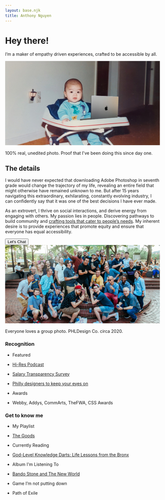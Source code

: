```yaml
---
layout: base.njk
title: Anthony Nguyen
---
```


<div class="row content-block">
    <div class="col-xs-12">
        <h1 class="page-header">Hey there!</h1>
        <p class="subtitle">I’m a maker of empathy driven experiences, crafted to be accessible by all.</p>
    </div>
</div>

<div class="row content-block">
    <div class="col-xs-12 col-lg-10">
        <img src="/static/img/bio/baby_pic.jpg" class="img-responsive" alt="A picture of me as a child in a walker with a macbook pro, it is 100% not edited.">
        <p class="caption">
            100% real, unedited photo. Proof that I've been doing this since day one.
        </p>
    </div>
</div>

<div class="row content-block">
    <div class="col-xs-12 col-md-10">
        <h2 class="section-header">
            The details
        </h2>
        <p class="body-copy-sm">
            I would have never expected that downloading Adobe Photoshop in seventh grade would change the trajectory of my life, revealing an entire field that might otherwise have remained unknown to me. But after 15 years navigating this extraordinary, exhilarating, constantly evolving industry, I can confidently say that it was one of the best decisions I have ever made.
        </p>
        <p class="body-copy-sm">
            As an extrovert, I thrive on social interactions, and derive energy from engaging with others. My passion lies in people. Discovering pathways to build community and <a href="">crafting tools that cater to people’s needs</a>. My inherent desire is to provide experiences that promote equity and ensure that everyone has equal accessibility.
        </p>
        <a class="no-fx" href="test"><button class="btn">Let's Chat <span class="icon right-arrow"></span></button></a>
    </div>
</div>

<div class="row content-block">
    <div class="col-xs-12 col-lg-10">
        <img src="/static/img/bio/phldesign_group.jpg" class="img-responsive" alt="Group photo from a summer meet-up with PHLDesign">
        <p class="caption">
            Everyone loves a group photo. PHLDesign Co. circa 2020.
        </p>
    </div>
</div>

<div class="row content-block">
    <div class="col-xs-12">
        <h3 class="section-header">Recognition</h2>
        </div>
        <div class="col-xs-12 col-md-6 list-icon-animate">
            <div class="icon pen-nib"></div>
            <ul class="list-with-icon">
                <li><p class="body-copy-sm-bold">Featured</p></li>
                <li><p class="body-copy-sm"><a href="#">Hi-Res Podcast</a></p></li>
                <li><p class="body-copy-sm"><a href="#">Salary Transparency Survey</a></p></li>
                <li><p class="body-copy-sm"><a href="#">Philly designers to keep your eyes on</a></p></li>
            </ul>
        </div>
        <div class="col-xs-12 col-md-6 list-icon-animate">
            <div class="icon trophy"></div>
            <ul class="list-with-icon">
                <li><p class="body-copy-sm-bold">Awards</p></li>
                <li><p class="body-copy-sm">Webby, Addys, CommArts, TheFWA, CSS Awards</p></li>
            </ul>
        </div>
    </div>

<div class="row content-block">
    <div class="col-xs-12">
        <h3 class="section-header">Get to know me</h2>
        </div>
        <div class="col-xs-12">
        <div class="row">
            <div class="col-xs-12 col-md-6 list-icon-animate">
                <div class="icon headphones"></div>
                <ul class="list-with-icon">
                    <li><p class="body-copy-sm-bold">My Playlist</p></li>
                    <li><p class="body-copy-sm"><a href="https://open.spotify.com/playlist/3b5wLWhMAreXTNhLWv4enM?si=3fa9c31839304cbe" target="_blank">The Goods</a></p></li>
                </ul>
            </div>
            <div class="col-xs-12 col-md-6 list-icon-animate">
                <div class="icon book"></div>
                <ul class="list-with-icon">
                    <li><p class="body-copy-sm-bold">Currently Reading</p></li>
                    <li><p class="body-copy-sm"><a href="#">God-Level Knowledge Darts: Life Lessons from the Bronx</a></p></li>
                </ul>
            </div>
        </div>
        </div>
        <div class="col-xs-12">
        <div class="row">
            <div class="col-xs-12 col-md-6 list-icon-animate">
                <div class="icon album"></div>
                <ul class="list-with-icon">
                    <li><p class="body-copy-sm-bold">Album I'm Listening To</p></li>
                    <li><p class="body-copy-sm"><a href="https://open.spotify.com/album/4yUqNSK6jMi7Y6eWl03U5r?si=hK0UXpSMQ3urlCdXuxD07A" target="_blank">Bando Stone and The New World</a></p></li>
                </ul>
            </div>
            <div class="col-xs-12 col-md-6 list-icon-animate">
                <div class="icon controller"></div>
                <ul class="list-with-icon">
                    <li><p class="body-copy-sm-bold">Game I’m not putting down</p></li>
                    <li><p class="body-copy-sm">Path of Exile</p></li>
                </ul>
            </div>
        </div>
    </div>
    </div>